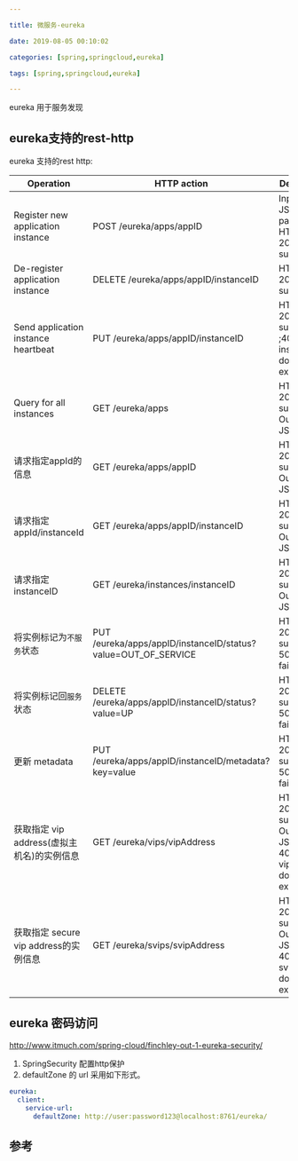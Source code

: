 ```yaml
---

title: 微服务-eureka

date: 2019-08-05 00:10:02

categories: [spring,springcloud,eureka]

tags: [spring,springcloud,eureka]

---
```




eureka 用于服务发现

<!--more-->

## eureka支持的rest-http 

eureka 支持的rest http:

| Operation                                  | HTTP action                                                  | Description                                                  |
| ------------------------------------------ | ------------------------------------------------------------ | ------------------------------------------------------------ |
| Register new application instance          | POST /eureka/apps/appID                                      | Input: JSON/XML payload HTTPCode: 204 on success             |
| De-register application instance           | DELETE /eureka/apps/appID/instanceID                         | HTTP Code: 200 on success                                    |
| Send application instance heartbeat        | PUT /eureka/apps/appID/instanceID                            | HTTP Code:  200 on success ;404 if instanceID doesn’t exist  |
| Query for all instances                    | GET /eureka/apps                                             | HTTP Code: 200 on success Output: JSON/XML                   |
| 请求指定appId的信息                        | GET /eureka/apps/appID                                       | HTTP Code: 200 on success Output: JSON/XML                   |
| 请求指定appId/instanceId                   | GET /eureka/apps/appID/instanceID                            | HTTP Code: 200 on success Output: JSON/XML                   |
| 请求指定instanceID                         | GET /eureka/instances/instanceID                             | HTTP Code: 200 on success Output: JSON/XML                   |
| 将实例标记为`不服务`状态                   | PUT /eureka/apps/appID/instanceID/status?value=OUT_OF_SERVICE | HTTP Code: 200 on success; 500 on failure                    |
| 将实例标记回`服务`状态                     | DELETE /eureka/apps/appID/instanceID/status?value=UP         | HTTP Code:  200 on success; 500 on failure                   |
| 更新 metadata                              | PUT /eureka/apps/appID/instanceID/metadata?key=value         | HTTP Code:  200 on success; 500 on failure                   |
| 获取指定 vip address(虚拟主机名)的实例信息 | GET /eureka/vips/vipAddress                                  | HTTP Code: 200 on success Output: JSON/XML; 404 if the vipAddress does not exist. |
| 获取指定 secure vip address的实例信息      | GET /eureka/svips/svipAddress                                | HTTP Code: 200 on success Output: JSON/XML; 404 if the svipAddress does not exist. |

## eureka 密码访问

http://www.itmuch.com/spring-cloud/finchley-out-1-eureka-security/

1. SpringSecurity 配置http保护
2. defaultZone 的 url 采用如下形式。

```yaml
eureka:
  client:
    service-url:
      defaultZone: http://user:password123@localhost:8761/eureka/
```




## 参考
